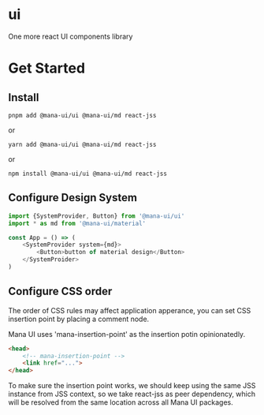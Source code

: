 # ui
One more react UI components library

# Get Started

## Install

``` shell
pnpm add @mana-ui/ui @mana-ui/md react-jss
```

or

``` shell
yarn add @mana-ui/ui @mana-ui/md react-jss
```

or

``` shell
npm install @mana-ui/ui @mana-ui/md react-jss
```

## Configure Design System
``` javascript
import {SystemProvider, Button} from '@mana-ui/ui'
import * as md from '@mana-ui/material'

const App = () => (
    <SystemProvider system={md}>
        <Button>button of material design</Button>
    </SystemProider>
)

```

## Configure CSS order

The order of CSS rules may affect application apperance, you can set CSS insertion point by placing a comment node.

Mana UI uses 'mana-insertion-point' as the insertion potin opinionatedly.

``` html
<head>
    <!-- mana-insertion-point -->
    <link href="...">
</head>
```

To make sure the insertion point works, we should keep using the same JSS instance from JSS context, so we take react-jss as peer dependency, which will be resolved from the same location across all Mana UI packages.